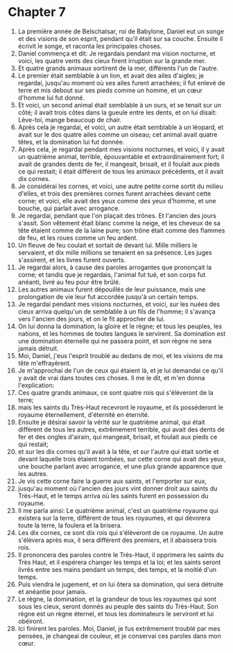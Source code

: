 # Chapter 7

1. La première année de Belschatsar, roi de Babylone, Daniel eut un songe et des visions de son esprit, pendant qu'il était sur sa couche. Ensuite il écrivit le songe, et raconta les principales choses.
2. Daniel commença et dit: Je regardais pendant ma vision nocturne, et voici, les quatre vents des cieux firent irruption sur la grande mer.
3. Et quatre grands animaux sortirent de la mer, différents l'un de l'autre.
4. Le premier était semblable à un lion, et avait des ailes d'aigles; je regardai, jusqu'au moment où ses ailes furent arrachées; il fut enlevé de terre et mis debout sur ses pieds comme un homme, et un cœur d'homme lui fut donné.
5. Et voici, un second animal était semblable à un ours, et se tenait sur un côté; il avait trois côtes dans la gueule entre les dents, et on lui disait: Lève-toi, mange beaucoup de chair.
6. Après cela je regardai, et voici, un autre était semblable à un léopard, et avait sur le dos quatre ailes comme un oiseau; cet animal avait quatre têtes, et la domination lui fut donnée.
7. Après cela, je regardai pendant mes visions nocturnes, et voici, il y avait un quatrième animal, terrible, épouvantable et extraordinairement fort; il avait de grandes dents de fer, il mangeait, brisait, et il foulait aux pieds ce qui restait; il était différent de tous les animaux précédents, et il avait dix cornes.
8. Je considérai les cornes, et voici, une autre petite corne sortit du milieu d'elles, et trois des premières cornes furent arrachées devant cette corne; et voici, elle avait des yeux comme des yeux d'homme, et une bouche, qui parlait avec arrogance.
9. Je regardai, pendant que l'on plaçait des trônes. Et l'ancien des jours s'assit. Son vêtement était blanc comme la neige, et les cheveux de sa tête étaient comme de la laine pure; son trône était comme des flammes de feu, et les roues comme un feu ardent.
10. Un fleuve de feu coulait et sortait de devant lui. Mille milliers le servaient, et dix mille millions se tenaient en sa présence. Les juges s'assirent, et les livres furent ouverts.
11. Je regardai alors, à cause des paroles arrogantes que prononçait la corne; et tandis que je regardais, l'animal fut tué, et son corps fut anéanti, livré au feu pour être brûlé.
12. Les autres animaux furent dépouillés de leur puissance, mais une prolongation de vie leur fut accordée jusqu'à un certain temps.
13. Je regardai pendant mes visions nocturnes, et voici, sur les nuées des cieux arriva quelqu'un de semblable à un fils de l'homme; il s'avança vers l'ancien des jours, et on le fit approcher de lui.
14. On lui donna la domination, la gloire et le règne; et tous les peuples, les nations, et les hommes de toutes langues le servirent. Sa domination est une domination éternelle qui ne passera point, et son règne ne sera jamais détruit.
15. Moi, Daniel, j'eus l'esprit troublé au dedans de moi, et les visions de ma tête m'effrayèrent.
16. Je m'approchai de l'un de ceux qui étaient là, et je lui demandai ce qu'il y avait de vrai dans toutes ces choses. Il me le dit, et m'en donna l'explication:
17. Ces quatre grands animaux, ce sont quatre rois qui s'élèveront de la terre;
18. mais les saints du Très-Haut recevront le royaume, et ils posséderont le royaume éternellement, d'éternité en éternité.
19. Ensuite je désirai savoir la vérité sur le quatrième animal, qui était différent de tous les autres, extrêmement terrible, qui avait des dents de fer et des ongles d'airain, qui mangeait, brisait, et foulait aux pieds ce qui restait;
20. et sur les dix cornes qu'il avait à la tête, et sur l'autre qui était sortie et devant laquelle trois étaient tombées, sur cette corne qui avait des yeux, une bouche parlant avec arrogance, et une plus grande apparence que les autres.
21. Je vis cette corne faire la guerre aux saints, et l'emporter sur eux,
22. jusqu'au moment où l'ancien des jours vint donner droit aux saints du Très-Haut, et le temps arriva où les saints furent en possession du royaume.
23. Il me parla ainsi: Le quatrième animal, c'est un quatrième royaume qui existera sur la terre, différent de tous les royaumes, et qui dévorera toute la terre, la foulera et la brisera.
24. Les dix cornes, ce sont dix rois qui s'élèveront de ce royaume. Un autre s'élèvera après eux, il sera différent des premiers, et il abaissera trois rois.
25. Il prononcera des paroles contre le Très-Haut, il opprimera les saints du Très Haut, et il espérera changer les temps et la loi; et les saints seront livrés entre ses mains pendant un temps, des temps, et la moitié d'un temps.
26. Puis viendra le jugement, et on lui ôtera sa domination, qui sera détruite et anéantie pour jamais.
27. Le règne, la domination, et la grandeur de tous les royaumes qui sont sous les cieux, seront donnés au peuple des saints du Très-Haut. Son règne est un règne éternel, et tous les dominateurs le serviront et lui obéiront.
28. Ici finirent les paroles. Moi, Daniel, je fus extrêmement troublé par mes pensées, je changeai de couleur, et je conservai ces paroles dans mon cœur.

